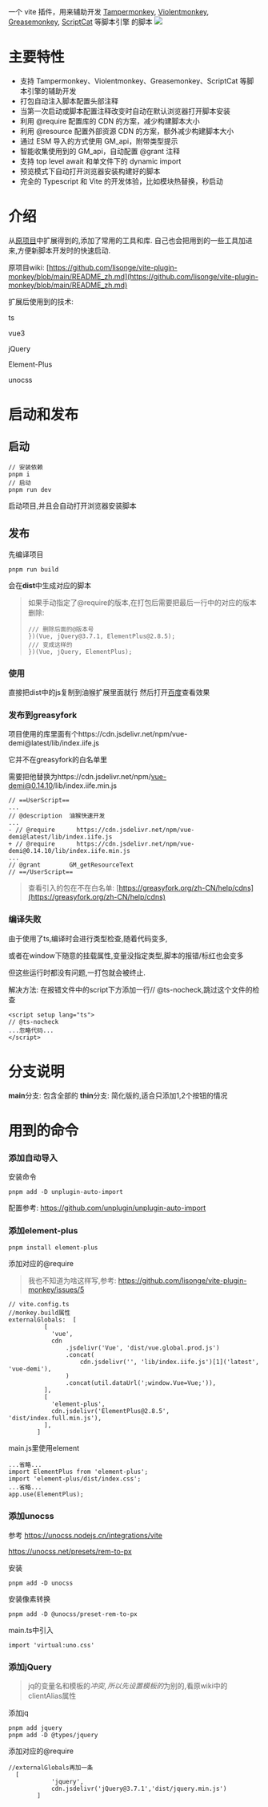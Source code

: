 一个 vite 插件，用来辅助开发 [Tampermonkey](https://www.tampermonkey.net/), [Violentmonkey](https://violentmonkey.github.io/), [Greasemonkey](https://www.greasespot.net/), [ScriptCat](https://docs.scriptcat.org/) 等脚本引擎 的脚本
![](./src/public/show.png)
# 主要特性
* 支持 Tampermonkey、Violentmonkey、Greasemonkey、ScriptCat 等脚本引擎的辅助开发
* 打包自动注入脚本配置头部注释
* 当第一次启动或脚本配置注释改变时自动在默认浏览器打开脚本安装
* 利用 @require 配置库的 CDN 的方案，减少构建脚本大小
* 利用 @resource 配置外部资源 CDN 的方案，额外减少构建脚本大小
* 通过 ESM 导入的方式使用 GM_api，附带类型提示
* 智能收集使用到的 GM_api，自动配置 @grant 注释
* 支持 top level await 和单文件下的 dynamic import
* 预览模式下自动打开浏览器安装构建好的脚本
* 完全的 Typescript 和 Vite 的开发体验，比如模块热替换，秒启动
# 介绍
从[原项目](https://github.com/lisonge/vite-plugin-monkey)中扩展得到的,添加了常用的工具和库. 自己也会把用到的一些工具加进来,方便新脚本开发时的快速启动.

原项目wiki: [https://github.com/lisonge/vite-plugin-monkey/blob/main/README_zh.md](https://github.com/lisonge/vite-plugin-monkey/blob/main/README_zh.md)

扩展后使用到的技术:

ts

vue3

jQuery

Element-Plus

unocss

# 启动和发布
## 启动

```
// 安装依赖
pnpm i
// 启动
pnpm run dev
```
启动项目,并且会自动打开浏览器安装脚本
## 发布
先编译项目
```
pnpm run build
```
会在**dist**中生成对应的脚本
> 如果手动指定了@require的版本,在打包后需要把最后一行中的对应的版本删除:
> ```vue
>/// 删除后面的@版本号
>})(Vue, jQuery@3.7.1, ElementPlus@2.8.5);
>/// 变成这样的
>})(Vue, jQuery, ElementPlus);
>```
### 使用
直接把dist中的js复制到油猴扩展里面就行
然后打开[百度](https://www.baidu.com/)查看效果
### 发布到greasyfork
项目使用的库里面有个https://cdn.jsdelivr.net/npm/vue-demi@latest/lib/index.iife.js

它并不在greasyfork的白名单里

需要把他替换为https://cdn.jsdelivr.net/npm/vue-demi@0.14.10/lib/index.iife.min.js
```
// ==UserScript==
...
// @description  油猴快速开发
...
- // @require      https://cdn.jsdelivr.net/npm/vue-demi@latest/lib/index.iife.js
+ // @require      https://cdn.jsdelivr.net/npm/vue-demi@0.14.10/lib/index.iife.min.js
...
// @grant        GM_getResourceText
// ==/UserScript==
```
> 查看引入的包在不在白名单:
> [https://greasyfork.org/zh-CN/help/cdns](https://greasyfork.org/zh-CN/help/cdns)
### 编译失败
由于使用了ts,编译时会进行类型检查,随着代码变多,

或者在window下随意的挂载属性,变量没指定类型,脚本的报错/标红也会变多

但这些运行时都没有问题,一打包就会被终止.

解决方法:
在报错文件中的script下方添加一行// @ts-nocheck,跳过这个文件的检查
```vue
<script setup lang="ts">
// @ts-nocheck
...忽略代码...
</script>
```
# 分支说明
**main**分支: 包含全部的
**thin**分支: 简化版的,适合只添加1,2个按钮的情况

# 用到的命令

### 添加自动导入
安装命令
```
pnpm add -D unplugin-auto-import
```
配置参考: https://github.com/unplugin/unplugin-auto-import
### 添加element-plus
```
pnpm install element-plus
```
添加对应的@require
> 我也不知道为啥这样写,参考: https://github.com/lisonge/vite-plugin-monkey/issues/5

```
// vite.config.ts
//monkey.build属性
externalGlobals:  [
          [
            'vue',
            cdn
                .jsdelivr('Vue', 'dist/vue.global.prod.js')
                .concat(
                    cdn.jsdelivr('', 'lib/index.iife.js')[1]('latest', 'vue-demi'),
                )
                .concat(util.dataUrl(';window.Vue=Vue;')),
          ],
          [
            'element-plus',
            cdn.jsdelivr('ElementPlus@2.8.5', 'dist/index.full.min.js'),
          ],
        ]
```

main.js里使用element
```
...省略...
import ElementPlus from 'element-plus';
import 'element-plus/dist/index.css';
...省略...
app.use(ElementPlus);
```
### 添加unocss
参考
https://unocss.nodejs.cn/integrations/vite

https://unocss.net/presets/rem-to-px


安装
```
pnpm add -D unocss
```

安装像素转换
```
pnpm add -D @unocss/preset-rem-to-px
```
main.ts中引入
```
import 'virtual:uno.css'
```

### 添加jQuery
> jq的变量名和模板的$冲突,所以先设置模板的$为别的,看原wiki中的clientAlias属性

添加jq
```
pnpm add jquery
pnpm add -D @types/jquery
```

添加对应的@require
```
//externalGlobals再加一条
  [
            'jquery',
            cdn.jsdelivr('jQuery@3.7.1','dist/jquery.min.js')
        ]
```
